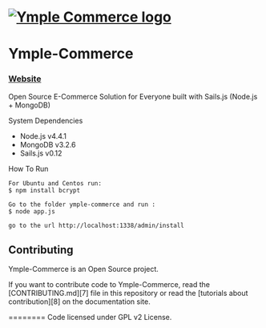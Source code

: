 <h1>
<a href="http://commerce.ymple.com"><img alt="Ymple Commerce logo" src="http://www.ymple.com/assets/img/colors/blue/logo_big.png" title="Ymple-Commerce"/></a>
</h1>

Ymple-Commerce
=========



### [Website](http://commerce.ymple.com/)


Open Source E-Commerce Solution for Everyone built with Sails.js (Node.js + MongoDB)

System Dependencies
* Node.js v4.4.1
* MongoDB v3.2.6
* Sails.js v0.12

How To Run

    For Ubuntu and Centos run: 
    $ npm install bcrypt

    Go to the folder ymple-commerce and run :
    $ node app.js

    go to the url http://localhost:1338/admin/install


Contributing
--------

Ymple-Commerce is an Open Source project.

If you want to contribute code to Ymple-Commerce, read the [CONTRIBUTING.md][7] file in this repository or read the [tutorials about contribution][8] on the documentation site.


========
Code licensed under GPL v2 License.
